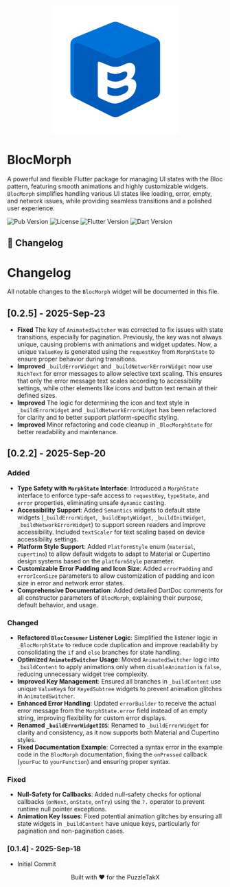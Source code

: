 <div align="center">
  <img src="https://raw.githubusercontent.com/PuzzleTakX/bloc_morph/refs/heads/master/example/assets/images/logo_bloc_morph.png" alt="BlocMorph Logo" width="300"/>
</div>

# BlocMorph

A powerful and flexible Flutter package for managing UI states with the Bloc pattern, featuring smooth animations and highly customizable widgets. `BlocMorph` simplifies handling various UI states like loading, error, empty, and network issues, while providing seamless transitions and a polished user experience.

![Pub Version](https://img.shields.io/pub/v/bloc_morph?color=blue&style=flat-square)
![License](https://img.shields.io/github/license/PuzzleTakX/bloc_morph?color=green&style=flat-square)
![Flutter Version](https://img.shields.io/badge/Flutter-%3E%3D3.0.0-blue?style=flat-square)
![Dart Version](https://img.shields.io/badge/Dart-%3E%3D2.17.0%20%3C4.0.0-blue?style=flat-square)


## 📜 Changelog

# Changelog

All notable changes to the `BlocMorph` widget will be documented in this file.

## [0.2.5] - 2025-Sep-23
- **Fixed** The key of `AnimatedSwitcher` was corrected to fix issues with state transitions, especially for pagination. Previously, the key was not always unique, causing problems with animations and widget updates. Now, a unique `ValueKey` is generated using the `requestKey` from `MorphState` to ensure proper behavior during transitions.
- **Improved** `_buildErrorWidget` and `_buildNetworkErrorWidget` now use `RichText` for error messages to allow selective text scaling. This ensures that only the error message text scales according to accessibility settings, while other elements like icons and button text remain at their defined sizes.
- **Improved** The logic for determining the icon and text style in `_buildErrorWidget` and `_buildNetworkErrorWidget` has been refactored for clarity and to better support platform-specific styling.
- **Improved** Minor refactoring and code cleanup in `_BlocMorphState` for better readability and maintenance.


## [0.2.2] - 2025-Sep-20

### Added
- **Type Safety with `MorphState` Interface**: Introduced a `MorphState` interface to enforce type-safe access to `requestKey`, `typeState`, and `error` properties, eliminating unsafe `dynamic` casting.
- **Accessibility Support**: Added `Semantics` widgets to default state widgets (`_buildErrorWidget`, `_buildEmptyWidget`, `_buildInitWidget`, `_buildNetworkErrorWidget`) to support screen readers and improve accessibility. Included `textScaler` for text scaling based on device accessibility settings.
- **Platform Style Support**: Added `PlatformStyle` enum (`material`, `cupertino`) to allow default widgets to adapt to Material or Cupertino design systems based on the `platformStyle` parameter.
- **Customizable Error Padding and Icon Size**: Added `errorPadding` and `errorIconSize` parameters to allow customization of padding and icon size in error and network error states.
- **Comprehensive Documentation**: Added detailed DartDoc comments for all constructor parameters of `BlocMorph`, explaining their purpose, default behavior, and usage.

### Changed
- **Refactored `BlocConsumer` Listener Logic**: Simplified the listener logic in `_BlocMorphState` to reduce code duplication and improve readability by consolidating the `if` and `else` branches for state handling.
- **Optimized `AnimatedSwitcher` Usage**: Moved `AnimatedSwitcher` logic into `_buildContent` to apply animations only when `disableAnimation` is `false`, reducing unnecessary widget tree complexity.
- **Improved Key Management**: Ensured all branches in `_buildContent` use unique `ValueKey`s for `KeyedSubtree` widgets to prevent animation glitches in `AnimatedSwitcher`.
- **Enhanced Error Handling**: Updated `errorBuilder` to receive the actual error message from the `MorphState.error` field instead of an empty string, improving flexibility for custom error displays.
- **Renamed `_buildErrorWidgetIOS`**: Renamed to `_buildErrorWidget` for clarity and consistency, as it now supports both Material and Cupertino styles.
- **Fixed Documentation Example**: Corrected a syntax error in the example code in the `BlocMorph` documentation, fixing the `onPressed` callback (`yourFuc` to `yourFunction`) and ensuring proper syntax.

### Fixed
- **Null-Safety for Callbacks**: Added null-safety checks for optional callbacks (`onNext`, `onState`, `onTry`) using the `?.` operator to prevent runtime null pointer exceptions.
- **Animation Key Issues**: Fixed potential animation glitches by ensuring all state widgets in `_buildContent` have unique keys, particularly for pagination and non-pagination cases.


### [0.1.4] - 2025-Sep-18
- Initial Commit


<p align="center">Built with ❤️ for the PuzzleTakX</p>